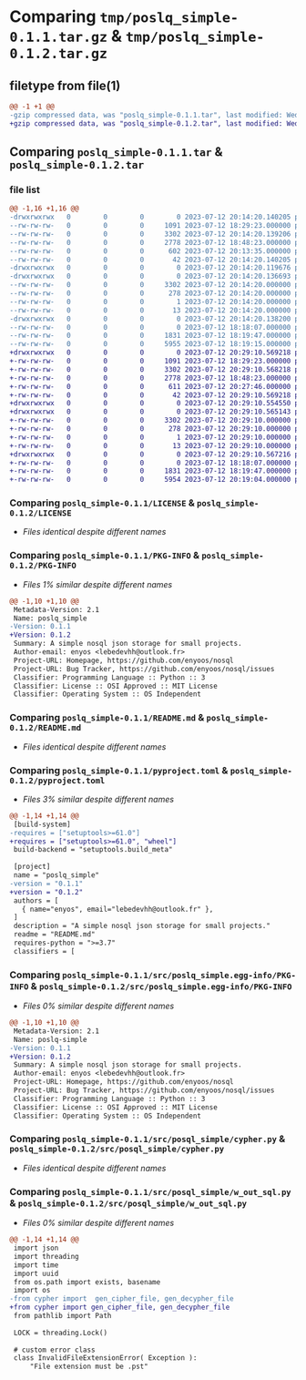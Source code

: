 # Comparing `tmp/poslq_simple-0.1.1.tar.gz` & `tmp/poslq_simple-0.1.2.tar.gz`

## filetype from file(1)

```diff
@@ -1 +1 @@
-gzip compressed data, was "poslq_simple-0.1.1.tar", last modified: Wed Jul 12 20:14:20 2023, max compression
+gzip compressed data, was "poslq_simple-0.1.2.tar", last modified: Wed Jul 12 20:29:10 2023, max compression
```

## Comparing `poslq_simple-0.1.1.tar` & `poslq_simple-0.1.2.tar`

### file list

```diff
@@ -1,16 +1,16 @@
-drwxrwxrwx   0        0        0        0 2023-07-12 20:14:20.140205 poslq_simple-0.1.1/
--rw-rw-rw-   0        0        0     1091 2023-07-12 18:29:23.000000 poslq_simple-0.1.1/LICENSE
--rw-rw-rw-   0        0        0     3302 2023-07-12 20:14:20.139206 poslq_simple-0.1.1/PKG-INFO
--rw-rw-rw-   0        0        0     2778 2023-07-12 18:48:23.000000 poslq_simple-0.1.1/README.md
--rw-rw-rw-   0        0        0      602 2023-07-12 20:13:35.000000 poslq_simple-0.1.1/pyproject.toml
--rw-rw-rw-   0        0        0       42 2023-07-12 20:14:20.140205 poslq_simple-0.1.1/setup.cfg
-drwxrwxrwx   0        0        0        0 2023-07-12 20:14:20.119676 poslq_simple-0.1.1/src/
-drwxrwxrwx   0        0        0        0 2023-07-12 20:14:20.136693 poslq_simple-0.1.1/src/poslq_simple.egg-info/
--rw-rw-rw-   0        0        0     3302 2023-07-12 20:14:20.000000 poslq_simple-0.1.1/src/poslq_simple.egg-info/PKG-INFO
--rw-rw-rw-   0        0        0      278 2023-07-12 20:14:20.000000 poslq_simple-0.1.1/src/poslq_simple.egg-info/SOURCES.txt
--rw-rw-rw-   0        0        0        1 2023-07-12 20:14:20.000000 poslq_simple-0.1.1/src/poslq_simple.egg-info/dependency_links.txt
--rw-rw-rw-   0        0        0       13 2023-07-12 20:14:20.000000 poslq_simple-0.1.1/src/poslq_simple.egg-info/top_level.txt
-drwxrwxrwx   0        0        0        0 2023-07-12 20:14:20.138200 poslq_simple-0.1.1/src/posql_simple/
--rw-rw-rw-   0        0        0        0 2023-07-12 18:18:07.000000 poslq_simple-0.1.1/src/posql_simple/__init__.py
--rw-rw-rw-   0        0        0     1831 2023-07-12 18:19:47.000000 poslq_simple-0.1.1/src/posql_simple/cypher.py
--rw-rw-rw-   0        0        0     5955 2023-07-12 18:19:15.000000 poslq_simple-0.1.1/src/posql_simple/w_out_sql.py
+drwxrwxrwx   0        0        0        0 2023-07-12 20:29:10.569218 poslq_simple-0.1.2/
+-rw-rw-rw-   0        0        0     1091 2023-07-12 18:29:23.000000 poslq_simple-0.1.2/LICENSE
+-rw-rw-rw-   0        0        0     3302 2023-07-12 20:29:10.568218 poslq_simple-0.1.2/PKG-INFO
+-rw-rw-rw-   0        0        0     2778 2023-07-12 18:48:23.000000 poslq_simple-0.1.2/README.md
+-rw-rw-rw-   0        0        0      611 2023-07-12 20:27:46.000000 poslq_simple-0.1.2/pyproject.toml
+-rw-rw-rw-   0        0        0       42 2023-07-12 20:29:10.569218 poslq_simple-0.1.2/setup.cfg
+drwxrwxrwx   0        0        0        0 2023-07-12 20:29:10.554550 poslq_simple-0.1.2/src/
+drwxrwxrwx   0        0        0        0 2023-07-12 20:29:10.565143 poslq_simple-0.1.2/src/poslq_simple.egg-info/
+-rw-rw-rw-   0        0        0     3302 2023-07-12 20:29:10.000000 poslq_simple-0.1.2/src/poslq_simple.egg-info/PKG-INFO
+-rw-rw-rw-   0        0        0      278 2023-07-12 20:29:10.000000 poslq_simple-0.1.2/src/poslq_simple.egg-info/SOURCES.txt
+-rw-rw-rw-   0        0        0        1 2023-07-12 20:29:10.000000 poslq_simple-0.1.2/src/poslq_simple.egg-info/dependency_links.txt
+-rw-rw-rw-   0        0        0       13 2023-07-12 20:29:10.000000 poslq_simple-0.1.2/src/poslq_simple.egg-info/top_level.txt
+drwxrwxrwx   0        0        0        0 2023-07-12 20:29:10.567216 poslq_simple-0.1.2/src/posql_simple/
+-rw-rw-rw-   0        0        0        0 2023-07-12 18:18:07.000000 poslq_simple-0.1.2/src/posql_simple/__init__.py
+-rw-rw-rw-   0        0        0     1831 2023-07-12 18:19:47.000000 poslq_simple-0.1.2/src/posql_simple/cypher.py
+-rw-rw-rw-   0        0        0     5954 2023-07-12 20:19:04.000000 poslq_simple-0.1.2/src/posql_simple/w_out_sql.py
```

### Comparing `poslq_simple-0.1.1/LICENSE` & `poslq_simple-0.1.2/LICENSE`

 * *Files identical despite different names*

### Comparing `poslq_simple-0.1.1/PKG-INFO` & `poslq_simple-0.1.2/PKG-INFO`

 * *Files 1% similar despite different names*

```diff
@@ -1,10 +1,10 @@
 Metadata-Version: 2.1
 Name: poslq_simple
-Version: 0.1.1
+Version: 0.1.2
 Summary: A simple nosql json storage for small projects.
 Author-email: enyos <lebedevhh@outlook.fr>
 Project-URL: Homepage, https://github.com/enyoos/nosql
 Project-URL: Bug Tracker, https://github.com/enyoos/nosql/issues
 Classifier: Programming Language :: Python :: 3
 Classifier: License :: OSI Approved :: MIT License
 Classifier: Operating System :: OS Independent
```

### Comparing `poslq_simple-0.1.1/README.md` & `poslq_simple-0.1.2/README.md`

 * *Files identical despite different names*

### Comparing `poslq_simple-0.1.1/pyproject.toml` & `poslq_simple-0.1.2/pyproject.toml`

 * *Files 3% similar despite different names*

```diff
@@ -1,14 +1,14 @@
 [build-system]
-requires = ["setuptools>=61.0"]
+requires = ["setuptools>=61.0", "wheel"]
 build-backend = "setuptools.build_meta"
 
 [project]
 name = "poslq_simple"
-version = "0.1.1"
+version = "0.1.2"
 authors = [
   { name="enyos", email="lebedevhh@outlook.fr" },
 ]
 description = "A simple nosql json storage for small projects."
 readme = "README.md"
 requires-python = ">=3.7"
 classifiers = [
```

### Comparing `poslq_simple-0.1.1/src/poslq_simple.egg-info/PKG-INFO` & `poslq_simple-0.1.2/src/poslq_simple.egg-info/PKG-INFO`

 * *Files 0% similar despite different names*

```diff
@@ -1,10 +1,10 @@
 Metadata-Version: 2.1
 Name: poslq-simple
-Version: 0.1.1
+Version: 0.1.2
 Summary: A simple nosql json storage for small projects.
 Author-email: enyos <lebedevhh@outlook.fr>
 Project-URL: Homepage, https://github.com/enyoos/nosql
 Project-URL: Bug Tracker, https://github.com/enyoos/nosql/issues
 Classifier: Programming Language :: Python :: 3
 Classifier: License :: OSI Approved :: MIT License
 Classifier: Operating System :: OS Independent
```

### Comparing `poslq_simple-0.1.1/src/posql_simple/cypher.py` & `poslq_simple-0.1.2/src/posql_simple/cypher.py`

 * *Files identical despite different names*

### Comparing `poslq_simple-0.1.1/src/posql_simple/w_out_sql.py` & `poslq_simple-0.1.2/src/posql_simple/w_out_sql.py`

 * *Files 0% similar despite different names*

```diff
@@ -1,14 +1,14 @@
 import json
 import threading
 import time
 import uuid
 from os.path import exists, basename
 import os
-from cypher import  gen_cipher_file, gen_decypher_file
+from cypher import gen_cipher_file, gen_decypher_file
 from pathlib import Path
 
 LOCK = threading.Lock()
 
 # custom error class
 class InvalidFileExtensionError( Exception ):
     "File extension must be .pst"
```

